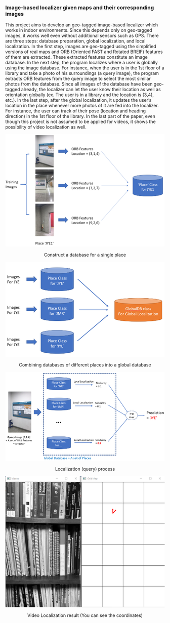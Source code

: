 ### Image-based localizer given maps and their corresponding images
This project aims to develop an geo-tagged image-based localizer which works in indoor environments. Since this depends only on geo-tagged images, it works well even without additional sensors such as GPS. There are three steps: database preparation, global localization, and local localization. In the first step, images are geo-tagged using the simplified versions of real maps and ORB (Oriented FAST and Rotated BREIF) features of them are extracted. These extracted features constitute an image database.  In the next step, the program localizes where a user is globally using the image database. For instance, when the user is in the 1st floor of a library and take a photo of his surroundings (a query image), the program extracts ORB features from the query image to select the most similar photos from the database. Since all images of the database have been geo-tagged already, the localizer can let the user know their location as well as orientation globally (ex. The user is in a library and the location is (3,4), etc.). In the last step, after the global localization, it updates the user’s location in the place whenever more photos of it are fed into the localizer. For instance, the user can track of their pose (location and heading direction) in the 1st floor of the library. In the last part of the paper, even though this project is not assumed to be applied for videos, it shows the possibility of video localization as well. 

<img src="vdb1.png" alt="hi" class="inline"/>
<p style="text-align:center;"> Construct a database for a single place </p>

<img src="vdb2.png" alt="hi" class="inline"/>
<p style="text-align:center;"> Combining databases of different places into a global database </p>

<img src="vdb3.png" alt="hi" class="inline"/>
<p style="text-align:center;"> Localization (query) process </p>

<img src="vdb4.png" alt="hi" class="inline"/>
<p style="text-align:center;"> Video Localization result (You can see the coordinates) </p>
